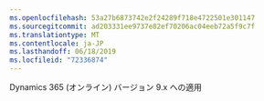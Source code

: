 ```yaml
---
ms.openlocfilehash: 53a27b6873742e2f24289f718e4722501e301147
ms.sourcegitcommit: ad203331ee9737e82ef70206ac04eeb72a5f9c7f
ms.translationtype: MT
ms.contentlocale: ja-JP
ms.lasthandoff: 06/18/2019
ms.locfileid: "72336874"
---
```

Dynamics 365 (オンライン) バージョン 9.x への適用